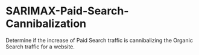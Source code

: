# SARIMAX-Paid-Search-Cannibalization
Determine if the increase of Paid Search traffic is cannibalizing the Organic Search traffic for a website.
